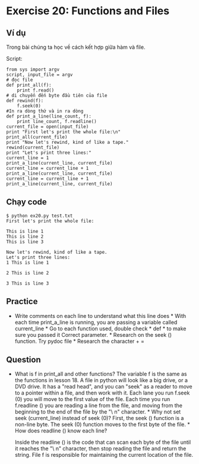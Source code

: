 # Exercise 20: Functions and Files

## Ví dụ 

Trong bài chúng ta học về cách kết hợp giữa hàm và file.

Script: 

    from sys import argv
    script, input_file = argv
    # đọc file 
    def print_all(f):
        print f.read()
    # di chuyển đến byte đầu tiên của file
    def rewind(f):
        f.seek(0)
    #In ra dòng thứ và in ra dòng 
    def print_a_line(line_count, f):
        print line_count, f.readline()
    current_file = open(input_file)
    print "First let's print the whole file:\n"
    print_all(current_file)
    print "Now let's rewind, kind of like a tape."
    rewind(current_file)
    print "Let's print three lines:"
    current_line = 1
    print_a_line(current_line, current_file)
    current_line = current_line + 1
    print_a_line(current_line, current_file)
    current_line = current_line + 1
    print_a_line(current_line, current_file)

## Chạy code 

    $ python ex20.py test.txt
    First let's print the whole file:

    This is line 1
    This is line 2
    This is line 3

    Now let's rewind, kind of like a tape.
    Let's print three lines:
    1 This is line 1

    2 This is line 2

    3 This is line 3

## Practice

* Write comments on each line to understand what this line does * With each time print_a_line is running, you are passing a variable called current_line * Go to each function used, double check * def * to make sure you passed it Correct parameter. * Research on the seek () function. Try pydoc file * Research the character + =





## Question

* What is f in print_all and other functions?     The variable f is the same as the functions in lesson 18. A file in python will look like a big drive, or a DVD drive. It has a "read head", and you can "seek" as a reader to move to a pointer within a file, and then work with it. Each lane you run f.seek (0) you will move to the first value of the file. Each time you run f.readline () you are reading a line from the file, and moving from the beginning to the end of the file by the "\ n" character. * Why not set seek (current_line) instead of seek (0)?     First, the seek () function is a non-line byte. The seek (0) function moves to the first byte of the file. * How does readline () know each line?









    Inside the readline () is the code that can scan each byte of the file until it reaches the "\ n" character, then stop reading the file and return the string. File f is responsible for maintaining the current location of the file.
